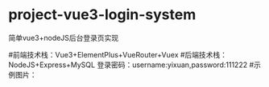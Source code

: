 # project-vue3-login-system
简单vue3+nodeJS后台登录页实现

#前端技术栈：Vue3+ElementPlus+VueRouter+Vuex
#后端技术栈：NodeJS+Express+MySQL
登录密码：username:yixuan,password:111222
#示例图片：


